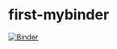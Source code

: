 # first-mybinder
[![Binder](https://mybinder.org/badge_logo.svg)](https://mybinder.org/v2/gh/balajisag/first-mybinder/master)
